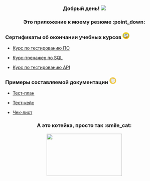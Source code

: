 <h3 align="center">
  Добрый день!
  <img src="https://media.giphy.com/media/hvRJCLFzcasrR4ia7z/giphy.gif" width="30px"/>
</h3>
<h3 align="center">Это приложение к моему резюме :point_down: </h3>

<h3 align="left">Сертификаты об окончании учебных курсов</a> 
<img src="pic/2.png" height="22"/></h3>

- [Курс по тестированию ПО](https://drive.google.com/file/d/1oYndRf8mF865bbAS87haSUn2xHgpcQkc/view?usp=share_link)

- [Курс-тренажер по SQL](https://drive.google.com/file/d/1sBLk1i10Rfk6Jql-ewpj0h4SHmL5UZVz/view?usp=share_link)

- [Курс по тестированию API](https://drive.google.com/file/d/1hB3ZtwpapvhmsICfho2PFMpJ3QF18nI8/view?usp=share_link)

<h3 align="left">Примеры составляемой документации</a> 
<img src="pic/1.png" height="22"/></h3>

- [Тест-план](https://docs.google.com/document/d/1x3suPO8p-ENCCbUc2MN0_7YpXk7KhzEqldYZAV3-VaI/edit?usp=share_link)

- [Тест-кейс](https://docs.google.com/spreadsheets/d/11n_LCcGw4XBCN7cPdYyQQV8q4S10Kgi1xJtNvLk_bCo/edit?usp=share_link)

- [Чек-лист](https://docs.google.com/spreadsheets/d/15_bb4m4hu2W_eRh3IkKPApXGYY83g2jLnw7DAftp7pM/edit?usp=share_link)


<h3 align="center">А это котейка, просто так :smile_cat: </h3>
<div id="header" align="center">
  <img src="https://media.giphy.com/media/Bzzb92NKwUOj0FjQOd/giphy.gif" width="240" height="135"/>
</div>
